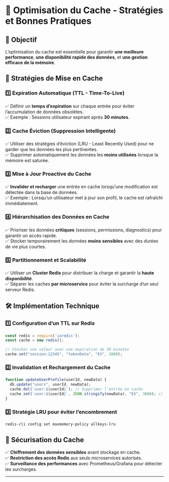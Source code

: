 # 📌 Optimisation du Cache - Stratégies et Bonnes Pratiques

## 🚀 Objectif
L’optimisation du cache est essentielle pour garantir **une meilleure performance**, **une disponibilité rapide des données**, et **une gestion efficace de la mémoire**.

## 🔑 Stratégies de Mise en Cache
### 1️⃣ **Expiration Automatique (TTL - Time-To-Live)**
✅ Définir un **temps d’expiration** sur chaque entrée pour éviter l’accumulation de données obsolètes.  
✅ Exemple : Sessions utilisateur expirant après **30 minutes**.

### 2️⃣ **Cache Éviction (Suppression Intelligente)**
✅ Utiliser des stratégies d’éviction (LRU - Least Recently Used) pour ne garder que les données les plus pertinentes.  
✅ Supprimer automatiquement les données les **moins utilisées** lorsque la mémoire est saturée.

### 3️⃣ **Mise à Jour Proactive du Cache**
✅ **Invalider et recharger** une entrée en cache lorsqu’une modification est détectée dans la base de données.  
✅ Exemple : Lorsqu’un utilisateur met à jour son profil, le cache est rafraîchi immédiatement.

### 4️⃣ **Hiérarchisation des Données en Cache**
✅ Prioriser les données **critiques** (sessions, permissions, diagnostics) pour garantir un accès rapide.  
✅ Stocker temporairement les données **moins sensibles** avec des durées de vie plus courtes.

### 5️⃣ **Partitionnement et Scalabilité**
✅ Utiliser un **Cluster Redis** pour distribuer la charge et garantir la **haute disponibilité**.  
✅ Séparer les caches **par microservice** pour éviter la surcharge d’un seul serveur Redis.

## 🛠 Implémentation Technique
### **1️⃣ Configuration d’un TTL sur Redis**
```js
const redis = require('ioredis');
const cache = new redis();

// Stocker une valeur avec une expiration de 30 minutes
cache.set("session:12345", "tokenData", "EX", 1800);
```

### **2️⃣ Invalidation et Rechargement du Cache**
```js
function updateUserProfile(userId, newData) {
  db.update("users", userId, newData);
  cache.del(`user:${userId}`); // Supprimer l’entrée en cache
  cache.set(`user:${userId}`, JSON.stringify(newData), "EX", 3600); // Recharger
}
```

### **3️⃣ Stratégie LRU pour éviter l’encombrement**
```sh
redis-cli config set maxmemory-policy allkeys-lru
```

## 🔐 Sécurisation du Cache
✅ **Chiffrement des données sensibles** avant stockage en cache.  
✅ **Restriction des accès Redis** aux seuls microservices autorisés.  
✅ **Surveillance des performances** avec Prometheus/Grafana pour détecter les surcharges.

---